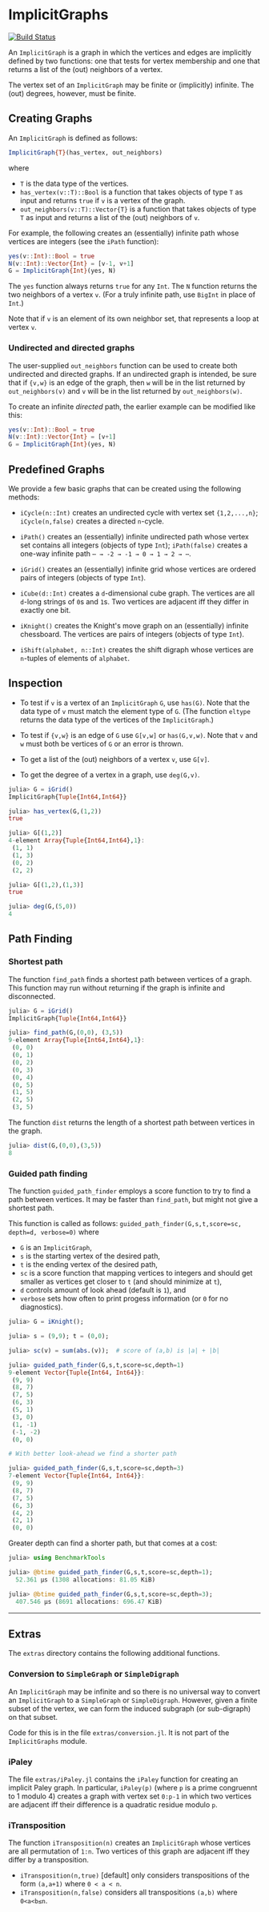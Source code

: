 # ImplicitGraphs

[![Build Status](https://travis-ci.com/scheinerman/ImplicitGraphs.jl.svg?branch=main)](https://travis-ci.com/scheinerman/ImplicitGraphs.jl)


An `ImplicitGraph` is a graph in which the vertices and edges are implicitly defined by two functions: one that tests for vertex membership and one that returns a list of the (out) neighbors of a vertex. 

The vertex set of an `ImplicitGraph` may be finite or (implicitly) infinite. The (out) degrees, however, must be finite.

## Creating Graphs


An `ImplicitGraph` is defined as follows:
```julia
ImplicitGraph{T}(has_vertex, out_neighbors)
```
where 
* `T` is the data type of the vertices.
* `has_vertex(v::T)::Bool` is a function that takes objects of type `T` as input and returns `true` if `v` is a vertex of the graph.
* `out_neighbors(v::T)::Vector{T}` is a function that takes objects of type `T` as input and returns a list of the (out) neighbors of `v`.

For example, the following creates an (essentially) infinite path whose vertices are integers (see the `iPath` function):
```julia
yes(v::Int)::Bool = true 
N(v::Int)::Vector{Int} = [v-1, v+1]
G = ImplicitGraph{Int}(yes, N)
```
The `yes` function always returns `true` for any `Int`. The `N` function returns the two neighbors of a vertex `v`. (For a truly infinite path, use `BigInt` in place of `Int`.)

Note that if `v` is an element of its own neighbor set, that represents a loop at vertex `v`.

### Undirected and directed graphs 

The user-supplied `out_neighbors` function can be used to create both undirected and directed graphs. If an undirected graph is intended, be sure that if `{v,w}` is an edge of the graph, then `w` will be in the list returned by `out_neighbors(v)` and `v` will be in the list returned by `out_neighbors(w)`.

To create an infinite *directed* path, the earlier example can be modified like this:
```julia
yes(v::Int)::Bool = true 
N(v::Int)::Vector{Int} = [v+1]
G = ImplicitGraph{Int}(yes, N)
```


## Predefined Graphs

We provide a few basic graphs that can be created using the following methods:

* `iCycle(n::Int)` creates an undirected cycle with vertex set `{1,2,...,n}`; 
`iCycle(n,false)` creates a directed `n`-cycle.

* `iPath()` creates an (essentially) infinite undirected path whose vertex set contains all integers (objects of type `Int`);
`iPath(false)` creates a one-way infinite path `⋯ → -2 → -1 → 0 → 1 → 2 → ⋯`.

* `iGrid()` creates an (essentially) infinite grid whose vertices are ordered pairs of integers (objects of type `Int`).

* `iCube(d::Int)` creates a `d`-dimensional cube graph. The vertices are all `d`-long strings of `0`s and `1`s. Two vertices are adjacent iff they differ in exactly one bit.

* `iKnight()` creates the Knight's move graph on an (essentially) infinite chessboard. The vertices are pairs of integers (objects of type `Int`).

* `iShift(alphabet, n::Int)` creates the shift digraph whose vertices are `n`-tuples of elements of `alphabet`.


## Inspection

* To test if `v` is a vertex of an `ImplicitGraph` `G`, use `has(G)`. Note that the data type of `v` must match the element type of `G`. (The function `eltype` returns the data type of the vertices of the `ImplicitGraph`.)

* To test if `{v,w}` is an edge of `G` use `G[v,w]` or `has(G,v,w)`. Note that `v` and `w` must both be vertices of `G` or an error is thrown.

* To get a list of the (out) neighbors of a vertex `v`, use `G[v]`.

* To get the degree of a vertex in a graph, use `deg(G,v)`.

```julia
julia> G = iGrid()
ImplicitGraph{Tuple{Int64,Int64}}

julia> has_vertex(G,(1,2))
true

julia> G[(1,2)]
4-element Array{Tuple{Int64,Int64},1}:
 (1, 1)
 (1, 3)
 (0, 2)
 (2, 2)

julia> G[(1,2),(1,3)]
true

julia> deg(G,(5,0))
4
```

## Path Finding

### Shortest path

The function `find_path` finds a shortest path between vertices of a graph. This function may run without returning if the graph is infinite and disconnected.
```julia
julia> G = iGrid()
ImplicitGraph{Tuple{Int64,Int64}}

julia> find_path(G,(0,0), (3,5))
9-element Array{Tuple{Int64,Int64},1}:
 (0, 0)
 (0, 1)
 (0, 2)
 (0, 3)
 (0, 4)
 (0, 5)
 (1, 5)
 (2, 5)
 (3, 5)
```

The function `dist` returns the length of a shortest path between vertices in the graph.
```julia
julia> dist(G,(0,0),(3,5))
8
```

### Guided path finding

The function `guided_path_finder` employs a score function to try to find a 
path between vertices. It may be faster than `find_path`, but might not give a shortest path.

This function is called as follows: `guided_path_finder(G,s,t,score=sc, depth=d, verbose=0)` where
* `G` is an `ImplicitGraph`,
* `s` is the starting vertex of the desired path,
* `t` is the ending vertex of the desired path,
* `sc` is a score function that mapping vertices to integers and should get smaller as vertices get closer to `t` (and should minimize at `t`), 
* `d` controls amount of look ahead (default is `1`), and 
* `verbose` sets how often to print progess information (or `0` for no diagnostics).

```julia
julia> G = iKnight();

julia> s = (9,9); t = (0,0);

julia> sc(v) = sum(abs.(v));  # score of (a,b) is |a| + |b|

julia> guided_path_finder(G,s,t,score=sc,depth=1)
9-element Vector{Tuple{Int64, Int64}}:
 (9, 9)
 (8, 7)
 (7, 5)
 (6, 3)
 (5, 1)
 (3, 0)
 (1, -1)
 (-1, -2)
 (0, 0)

# With better look-ahead we find a shorter path

julia> guided_path_finder(G,s,t,score=sc,depth=3)
7-element Vector{Tuple{Int64, Int64}}:
 (9, 9)
 (8, 7)
 (7, 5)
 (6, 3)
 (4, 2)
 (2, 1)
 (0, 0)
```
Greater depth can find a shorter path, but that comes at a cost:
```julia
julia> using BenchmarkTools

julia> @btime guided_path_finder(G,s,t,score=sc,depth=1);
  52.361 μs (1308 allocations: 81.05 KiB)

julia> @btime guided_path_finder(G,s,t,score=sc,depth=3);
  407.546 μs (8691 allocations: 696.47 KiB)
```


<hr/>

## Extras

The `extras` directory contains the following additional functions.

### Conversion to `SimpleGraph` or `SimpleDigraph`

An `ImplicitGraph` may be infinite and so there is no universal way to convert an `ImplicitGraph` to a `SimpleGraph` or `SimpleDigraph`. However, given a finite subset of the vertex, we can form the induced subgraph (or sub-digraph) on that subset.

Code for this is in the file `extras/conversion.jl`. It is not part of the `ImplicitGraphs` module. 

### iPaley

The file `extras/iPaley.jl` contains the `iPaley` function for creating an 
implicit Paley graph. In particular, `iPaley(p)` (where `p` is a prime congruennt
to 1 modulo 4) creates a graph with vertex set `0:p-1` in which two vertices are
adjacent iff their difference is a quadratic residue modulo `p`.

### iTransposition

The function `iTransposition(n)` creates an `ImplicitGraph` whose vertices
are all permutation of `1:n`. Two vertices of this graph are adjacent iff
they differ by a transposition.

* `iTransposition(n,true)` [default] only considers transpositions of the form `(a,a+1)` where `0 < a < n`.
* `iTransposition(n,false)` considers all transpositions `(a,b)` where `0<a<b≤n`.